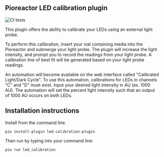 
## Pioreactor LED calibration plugin

![CI tests](https://github.com/kellytr/pioreactor-led-calibration-plugin/actions/workflows/ci.yaml/badge.svg?branch=feature-1)

This plugin offers the ability to calibrate your LEDs using an external light probe.

To perform this calibration, insert your vial containing media into the Pioreactor and submerge your light probe. The plugin will increase the light intensity, and prompt you to record the readings from your light probe. A calibration line of best fit will be generated based on your light probe readings.

An automation will become available on the web interface called "Calibrated Light/Dark Cycle". To use this automation, calibrations for LEDs in channels "C" and "D" must exist. Input your desired light intensity in AU (ex. 1000 AU). The automation will set the percent light intensity such that an output of 1000 AU occurs on both LEDs.

## Installation instructions

Install from the command line.

```
pio install-plugin led-calibration-plugin
```

Then run by typing into your command line:

```
pio run led_calibration
```
